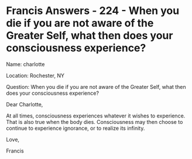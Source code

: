 # Francis Answers - 224 - When you die if you are not aware of the Greater Self, what then does your consciousness experience? 

Name: charlotte 

Location: Rochester, NY 

Question: When you die if you are not aware of the Greater Self, what then does your consciousness experience?

Dear Charlotte,

At all times, consciousness experiences whatever it wishes to experience. That is also true when the body dies. Consciousness may then choose to continue to experience ignorance, or to realize its infinity.

Love,

Francis

